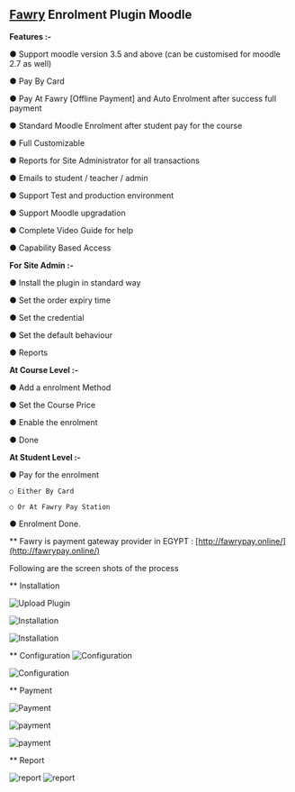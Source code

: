 


## **[Fawry](http://fawrypay.online/) Enrolment Plugin Moodle**

**Features :-**

● Support moodle version 3.5 and above (can be customised for moodle 2.7 as well)

● Pay By Card

● Pay At Fawry [Offline Payment] and Auto Enrolment after success full payment

● Standard Moodle Enrolment after student pay for the course

● Full Customizable

● Reports for Site Administrator for all transactions

● Emails to student / teacher / admin

● Support Test and production environment

● Support Moodle upgradation

● Complete Video Guide for help

● Capability Based Access

**For Site Admin :-**

● Install the plugin in standard way

● Set the order expiry time

● Set the credential

● Set the default behaviour

● Reports

**At Course Level :-**

● Add a enrolment Method

● Set the Course Price

● Enable the enrolment

● Done

**At Student Level :-**

● Pay for the enrolment

	○ Either By Card

	○ Or At Fawry Pay Station

● Enrolment Done.

** Fawry is payment gateway provider in EGYPT : [http://fawrypay.online/](http://fawrypay.online/)


Following are the screen shots of the process

** Installation

![Upload Plugin](https://raw.githubusercontent.com/developerck/fawry/master/assets/images/fawry/3.png)

![Installation](https://raw.githubusercontent.com/developerck/fawry/master/assets/images/fawry/4.png)

![Installation](https://raw.githubusercontent.com/developerck/fawry/master/assets/images/fawry/5.png)


** Configuration
![Configuration](https://raw.githubusercontent.com/developerck/fawry/master/assets/images/fawry/10.png)

![Configuration](https://raw.githubusercontent.com/developerck/fawry/master/assets/images/fawry/8.png)

** Payment

![Payment](https://raw.githubusercontent.com/developerck/fawry/master/assets/images/fawry/1.png)

![payment](https://raw.githubusercontent.com/developerck/fawry/master/assets/images/fawry/6.png)

![payment](https://raw.githubusercontent.com/developerck/fawry/master/assets/images/fawry/7.png)

** Report

![report](https://raw.githubusercontent.com/developerck/fawry/master/assets/images/fawry/2.png)
![report](https://raw.githubusercontent.com/developerck/fawry/master/assets/images/fawry/9.png)